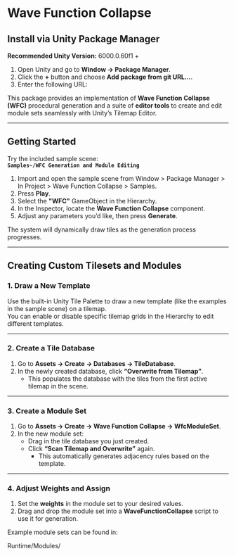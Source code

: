﻿# Wave Function Collapse

## Install via Unity Package Manager

**Recommended Unity Version:** 6000.0.60f1 +

1. Open Unity and go to **Window → Package Manager**.  
2. Click the **+** button and choose **Add package from git URL…**.  
3. Enter the following URL:  

This package provides an implementation of **Wave Function Collapse (WFC)** procedural generation and a suite of **editor tools** to create and edit module sets seamlessly with Unity’s Tilemap Editor.


---

## Getting Started

Try the included sample scene:  
**`Samples~/WFC Generation and Module Editing`**

1. Import and open the sample scene from Window > Package Manager > In Project > Wave Function Collapse > Samples.
2. Press **Play**.  
3. Select the **"WFC"** GameObject in the Hierarchy.  
4. In the Inspector, locate the **Wave Function Collapse** component.  
5. Adjust any parameters you’d like, then press **Generate**.  

The system will dynamically draw tiles as the generation process progresses.

---

## Creating Custom Tilesets and Modules

### 1. Draw a New Template
Use the built-in Unity Tile Palette to draw a new template (like the examples in the sample scene) on a tilemap.  
You can enable or disable specific tilemap grids in the Hierarchy to edit different templates.

---

### 2. Create a Tile Database
1. Go to **Assets → Create → Databases → TileDatabase**.  
2. In the newly created database, click **“Overwrite from Tilemap”**.  
   - This populates the database with the tiles from the first active tilemap in the scene.

---

### 3. Create a Module Set
1. Go to **Assets → Create → Wave Function Collapse → WfcModuleSet**.  
2. In the new module set:
   - Drag in the tile database you just created.  
   - Click **“Scan Tilemap and Overwrite”** again.  
     - This automatically generates adjacency rules based on the template.

---

### 4. Adjust Weights and Assign
1. Set the **weights** in the module set to your desired values.  
2. Drag and drop the module set into a **WaveFunctionCollapse** script to use it for generation.  

Example module sets can be found in:  

Runtime/Modules/
